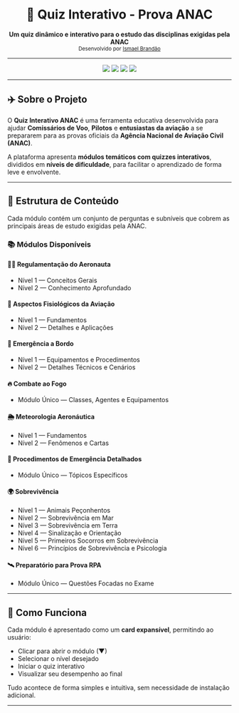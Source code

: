 <h1 align="center">🧭 Quiz Interativo - Prova ANAC</h1>

<p align="center">
  <b>Um quiz dinâmico e interativo para o estudo das disciplinas exigidas pela ANAC</b><br>
  <sub>Desenvolvido por <a href="https://github.com/IsmaelBrandao">Ismael Brandão</a></sub>
</p>

---

<p align="center">
  <img src="https://img.shields.io/badge/HTML5-E34F26?style=for-the-badge&logo=html5&logoColor=white"/>
  <img src="https://img.shields.io/badge/CSS3-1572B6?style=for-the-badge&logo=css3&logoColor=white"/>
  <img src="https://img.shields.io/badge/JavaScript-F7DF1E?style=for-the-badge&logo=javascript&logoColor=black"/>
  <img src="https://img.shields.io/badge/License-MIT-green?style=for-the-badge"/>
</p>

---

## ✈️ Sobre o Projeto

O **Quiz Interativo ANAC** é uma ferramenta educativa desenvolvida para ajudar **Comissários de Voo**, **Pilotos** e **entusiastas da aviação** a se prepararem para as provas oficiais da **Agência Nacional de Aviação Civil (ANAC)**.  

A plataforma apresenta **módulos temáticos com quizzes interativos**, divididos em **níveis de dificuldade**, para facilitar o aprendizado de forma leve e envolvente.

---

## 🧩 Estrutura de Conteúdo

Cada módulo contém um conjunto de perguntas e subníveis que cobrem as principais áreas de estudo exigidas pela ANAC.

### 📚 Módulos Disponíveis

#### 🧑‍✈️ Regulamentação do Aeronauta
- Nível 1 — Conceitos Gerais  
- Nível 2 — Conhecimento Aprofundado  

#### 🧬 Aspectos Fisiológicos da Aviação
- Nível 1 — Fundamentos  
- Nível 2 — Detalhes e Aplicações  

#### 🚨 Emergência a Bordo
- Nível 1 — Equipamentos e Procedimentos  
- Nível 2 — Detalhes Técnicos e Cenários  

#### 🔥 Combate ao Fogo
- Módulo Único — Classes, Agentes e Equipamentos  

#### 🌦️ Meteorologia Aeronáutica
- Nível 1 — Fundamentos  
- Nível 2 — Fenômenos e Cartas  

#### 🧯 Procedimentos de Emergência Detalhados
- Módulo Único — Tópicos Específicos  

#### 🌍 Sobrevivência
- Nível 1 — Animais Peçonhentos  
- Nível 2 — Sobrevivência em Mar  
- Nível 3 — Sobrevivência em Terra  
- Nível 4 — Sinalização e Orientação  
- Nível 5 — Primeiros Socorros em Sobrevivência  
- Nível 6 — Princípios de Sobrevivência e Psicologia  

#### 🛰️ Preparatório para Prova RPA
- Módulo Único — Questões Focadas no Exame  

---

## 🧠 Como Funciona

Cada módulo é apresentado como um **card expansível**, permitindo ao usuário:
- Clicar para abrir o módulo (▼)
- Selecionar o nível desejado
- Iniciar o quiz interativo
- Visualizar seu desempenho ao final

Tudo acontece de forma simples e intuitiva, sem necessidade de instalação adicional.

---
